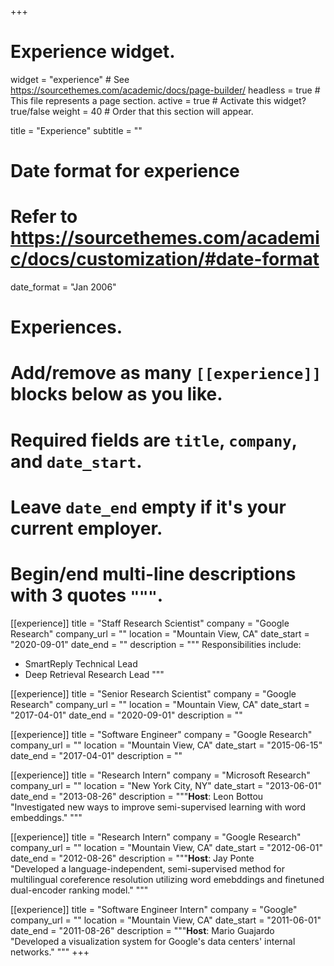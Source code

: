 +++
# Experience widget.
widget = "experience"  # See https://sourcethemes.com/academic/docs/page-builder/
headless = true  # This file represents a page section.
active = true  # Activate this widget? true/false
weight = 40  # Order that this section will appear.

title = "Experience"
subtitle = ""

# Date format for experience
#   Refer to https://sourcethemes.com/academic/docs/customization/#date-format
date_format = "Jan 2006"

# Experiences.
#   Add/remove as many `[[experience]]` blocks below as you like.
#   Required fields are `title`, `company`, and `date_start`.
#   Leave `date_end` empty if it's your current employer.
#   Begin/end multi-line descriptions with 3 quotes `"""`.
[[experience]]
  title = "Staff Research Scientist"
  company = "Google Research"
  company_url = ""
  location = "Mountain View, CA"
  date_start = "2020-09-01"
  date_end = ""
  description = """
  Responsibilities include:
  
  * SmartReply Technical Lead
  * Deep Retrieval Research Lead
  """

[[experience]]
  title = "Senior Research Scientist"
  company = "Google Research"
  company_url = ""
  location = "Mountain View, CA"
  date_start = "2017-04-01"
  date_end = "2020-09-01"
  description = ""

[[experience]]
  title = "Software Engineer"
  company = "Google Research"
  company_url = ""
  location = "Mountain View, CA"
  date_start = "2015-06-15"
  date_end = "2017-04-01"
  description = ""


[[experience]]
  title = "Research Intern"
  company = "Microsoft Research"
  company_url = ""
  location = "New York City, NY"
  date_start = "2013-06-01"
  date_end = "2013-08-26"
  description = """**Host**: Leon Bottou</br>
  "Investigated new ways to improve semi-supervised learning with word embeddings."
  """
  

[[experience]]
  title = "Research Intern"
  company = "Google Research"
  company_url = ""
  location = "Mountain View, CA"
  date_start = "2012-06-01"
  date_end = "2012-08-26"
  description = """**Host**: Jay Ponte</br>
  "Developed a language-independent, semi-supervised method for multilingual coreference resolution utilizing word emebddings and finetuned dual-encoder ranking model."
  """
  
[[experience]]
  title = "Software Engineer Intern"
  company = "Google"
  company_url = ""
  location = "Mountain View, CA"
  date_start = "2011-06-01"
  date_end = "2011-08-26"
  description = """**Host**: Mario Guajardo</br>
  "Developed a visualization system for Google's data centers' internal networks."
  """
+++
